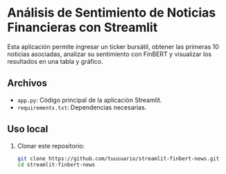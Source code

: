 # Análisis de Sentimiento de Noticias Financieras con Streamlit

Esta aplicación permite ingresar un ticker bursátil, obtener las primeras 10 noticias asociadas, analizar su sentimiento con FinBERT y visualizar los resultados en una tabla y gráfico.

## Archivos

- `app.py`: Código principal de la aplicación Streamlit.
- `requirements.txt`: Dependencias necesarias.

## Uso local

1. Clonar este repositorio:

   ```bash
   git clone https://github.com/tuusuario/streamlit-finbert-news.git
   cd streamlit-finbert-news
